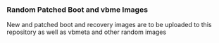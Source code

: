 ### Random Patched Boot and vbme Images
New and patched boot and recovery images are to be uploaded to this repository as well as vbmeta and other random images
